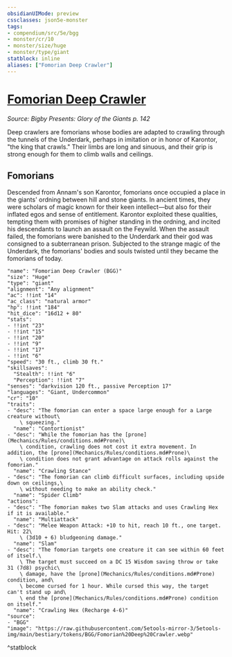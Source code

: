 ```yaml
---
obsidianUIMode: preview
cssclasses: json5e-monster
tags:
- compendium/src/5e/bgg
- monster/cr/10
- monster/size/huge
- monster/type/giant
statblock: inline
aliases: ["Fomorian Deep Crawler"]
---
```

# [Fomorian Deep Crawler](Mechanics\bestiary\giant/fomorian-deep-crawler-bgg.md)
*Source: Bigby Presents: Glory of the Giants p. 142*  

Deep crawlers are fomorians whose bodies are adapted to crawling through the tunnels of the Underdark, perhaps in imitation or in honor of Karontor, "the king that crawls." Their limbs are long and sinuous, and their grip is strong enough for them to climb walls and ceilings.

## Fomorians

Descended from Annam's son Karontor, fomorians once occupied a place in the giants' ordning between hill and stone giants. In ancient times, they were scholars of magic known for their keen intellect—but also for their inflated egos and sense of entitlement. Karontor exploited these qualities, tempting them with promises of higher standing in the ordning, and incited his descendants to launch an assault on the Feywild. When the assault failed, the fomorians were banished to the Underdark and their god was consigned to a subterranean prison. Subjected to the strange magic of the Underdark, the fomorians' bodies and souls twisted until they became the fomorians of today.

```statblock
"name": "Fomorian Deep Crawler (BGG)"
"size": "Huge"
"type": "giant"
"alignment": "Any alignment"
"ac": !!int "14"
"ac_class": "natural armor"
"hp": !!int "184"
"hit_dice": "16d12 + 80"
"stats":
- !!int "23"
- !!int "15"
- !!int "20"
- !!int "9"
- !!int "17"
- !!int "6"
"speed": "30 ft., climb 30 ft."
"skillsaves":
  "Stealth": !!int "6"
  "Perception": !!int "7"
"senses": "darkvision 120 ft., passive Perception 17"
"languages": "Giant, Undercommon"
"cr": "10"
"traits":
- "desc": "The fomorian can enter a space large enough for a Large creature without\
    \ squeezing."
  "name": "Contortionist"
- "desc": "While the fomorian has the [prone](Mechanics/Rules/conditions.md#Prone)\
    \ condition, crawling does not cost it extra movement. In addition, the [prone](Mechanics/Rules/conditions.md#Prone)\
    \ condition does not grant advantage on attack rolls against the fomorian."
  "name": "Crawling Stance"
- "desc": "The fomorian can climb difficult surfaces, including upside down on ceilings,\
    \ without needing to make an ability check."
  "name": "Spider Climb"
"actions":
- "desc": "The fomorian makes two Slam attacks and uses Crawling Hex if it is available."
  "name": "Multiattack"
- "desc": "Melee Weapon Attack: +10 to hit, reach 10 ft., one target. Hit: 22\
    \ (3d10 + 6) bludgeoning damage."
  "name": "Slam"
- "desc": "The fomorian targets one creature it can see within 60 feet of itself.\
    \ The target must succeed on a DC 15 Wisdom saving throw or take 31 (7d8) psychic\
    \ damage, have the [prone](Mechanics/Rules/conditions.md#Prone) condition, and\
    \ become cursed for 1 hour. While cursed this way, the target can't stand up and\
    \ end the [prone](Mechanics/Rules/conditions.md#Prone) condition on itself."
  "name": "Crawling Hex (Recharge 4-6)"
"source":
- "BGG"
"image": "https://raw.githubusercontent.com/5etools-mirror-3/5etools-img/main/bestiary/tokens/BGG/Fomorian%20Deep%20Crawler.webp"
```
^statblock